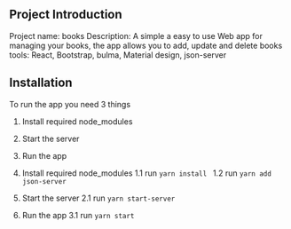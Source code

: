 ## Project Introduction
Project name: books
Description: A simple a easy to use Web app for managing your books, the app allows you to add, update and delete books
tools: React, Bootstrap, bulma, Material design, json-server


## Installation
To run the app you need 3 things 

1. Install required node_modules
2. Start the server
3. Run the app

1. Install required node_modules
1.1 run `yarn install `
1.2 run `yarn add json-server`

2. Start the server
2.1 run `yarn start-server`

3. Run the app
3.1 run ` yarn start `





